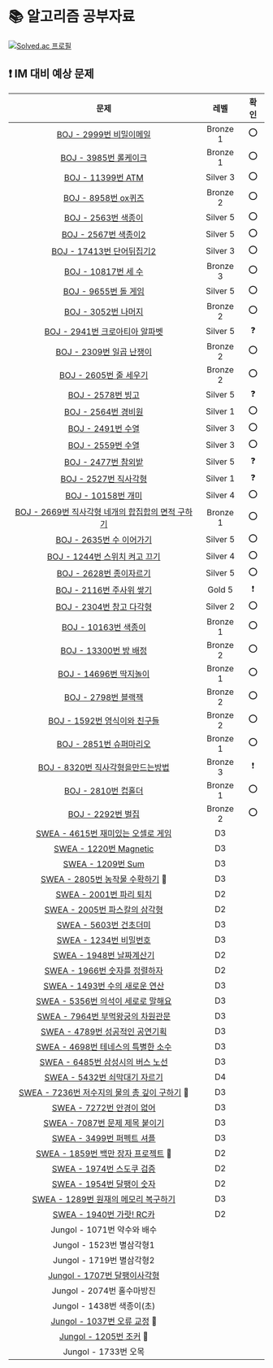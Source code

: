 # 📚 알고리즘 공부자료

[![Solved.ac
프로필](http://mazassumnida.wtf/api/v2/generate_badge?boj=tablemin163207)](https://solved.ac/tablemin163207)

## **❗ IM 대비 예상 문제**

| 문제                                                                                                                                                                                                                                                                          | 레벨       | 확인       |
|:---------------------------------------------------------------------------------------------------------------------------------------------------------------------------------------------------------------------------------------------------------------------------:|:--------:|:--------:|
| [BOJ - 2999번 비밀이메일](https://www.acmicpc.net/problem/2999)               | Bronze 1 | ⭕ |
| [BOJ - 3985번 롤케이크](https://www.acmicpc.net/problem/3985)                 | Bronze 1 | ⭕ |
| [BOJ - 11399번 ATM](https://www.acmicpc.net/problem/11399)                    | Silver 3 | ⭕ |
| [BOJ - 8958번 ox퀴즈](https://www.acmicpc.net/problem/8958)                   | Bronze 2 | ⭕ |
| [BOJ - 2563번 색종이](https://www.acmicpc.net/problem/2563)                   | Silver 5 | ⭕ |
| [BOJ - 2567번 색종이2](https://www.acmicpc.net/problem/2567)                  | Silver 5 | ⭕ |
| [BOJ - 17413번 단어뒤집기2](https://www.acmicpc.net/problem/17413)            | Silver 3 | ⭕ |
| [BOJ - 10817번 세 수](https://www.acmicpc.net/problem/10817)                  | Bronze 3 | ⭕ |
| [BOJ - 9655번 돌 게임](https://www.acmicpc.net/problem/9655)                  | Silver 5 | ⭕ |
| [BOJ - 3052번 나머지](https://www.acmicpc.net/problem/3052)                   | Bronze 2 | ⭕ |
| [BOJ - 2941번 크로아티아 알파벳](https://www.acmicpc.net/problem/2941)        | Silver 5 | ❓ |
| [BOJ - 2309번 일곱 난쟁이](https://www.acmicpc.net/problem/2309)              | Bronze 2 | ⭕ |
| [BOJ - 2605번 줄 세우기](https://www.acmicpc.net/problem/2605)                | Bronze 2 | ⭕ |
| [BOJ - 2578번 빙고](https://www.acmicpc.net/problem/2578)                     | Silver 5 | ❓ |
| [BOJ - 2564번 경비원](https://www.acmicpc.net/problem/2564)                   | Silver 1 | ⭕ |
| [BOJ - 2491번 수열](https://www.acmicpc.net/problem/2491)                     | Silver 3 | ⭕ |
| [BOJ - 2559번 수열](https://www.acmicpc.net/problem/2559)                     | Silver 3 | ⭕ |
| [BOJ - 2477번 참외밭](https://www.acmicpc.net/problem/2477)                   | Silver 5 | ❓ |
| [BOJ - 2527번 직사각형](https://www.acmicpc.net/problem/2527)                 | Silver 1 | ❓ |
| [BOJ - 10158번 개미](https://www.acmicpc.net/problem/10158)                   | Silver 4 | ⭕ |
| [BOJ - 2669번 직사각형 네개의 합집합의 면적 구하기](https://www.acmicpc.net/problem/2669)         | Bronze 1 | ⭕ |
| [BOJ - 2635번 수 이어가기](https://www.acmicpc.net/problem/2635)                                  | Silver 5 | ⭕ |
| [BOJ - 1244번 스위치 켜고 끄기](https://www.acmicpc.net/problem/1244)                             | Silver 4 | ⭕ |
| [BOJ - 2628번 종이자르기](https://www.acmicpc.net/problem/2628)                                   | Silver 5 | ⭕ |
| [BOJ - 2116번 주사위 쌓기](https://www.acmicpc.net/problem/2116)                                  | Gold 5   | ❗ |
| [BOJ - 2304번 창고 다각형](https://www.acmicpc.net/problem/2304)                                  | Silver 2 | ⭕ |
| [BOJ - 10163번 색종이](https://www.acmicpc.net/problem/10163)                                     | Bronze 1 | ⭕ |
| [BOJ - 13300번 방 배정](https://www.acmicpc.net/problem/13300)                                    | Bronze 2 | ⭕ |
| [BOJ - 14696번 딱지놀이](https://www.acmicpc.net/problem/14696)                                   | Bronze 1 | ⭕ |
| [BOJ - 2798번 블랙잭](https://www.acmicpc.net/problem/2798)                                       | Bronze 2 | ⭕ |
| [BOJ - 1592번 영식이와 친구들](https://www.acmicpc.net/problem/1592)                              | Bronze 2 | ⭕ |
| [BOJ - 2851번 슈퍼마리오](https://www.acmicpc.net/problem/2851)                                   | Bronze 1 | ⭕ |
| [BOJ - 8320번 직사각형을만드는방법](https://www.acmicpc.net/problem/8320)                         | Bronze 3 | ❗ |
| [BOJ - 2810번 컵홀더](https://www.acmicpc.net/problem/2810)                                       | Bronze 1 | ⭕ |
| [BOJ - 2292번 벌집](https://www.acmicpc.net/problem/2292)                                         | Bronze 2 | ⭕ |
| [SWEA - 4615번 재미있는 오셀로 게임](https://swexpertacademy.com/main/code/problem/problemDetail.do?contestProbId=AWQmA4uK8ygDFAXj)                                                                                                                                                   | D3       |          |
| [SWEA - 1220번 Magnetic](https://swexpertacademy.com/main/code/problem/problemDetail.do?contestProbId=AV14hwZqABsCFAYD&categoryId=AV14hwZqABsCFAYD&categoryType=CODE&problemTitle=1220&orderBy=FIRST_REG_DATETIME&selectCodeLang=ALL&select-1=&pageSize=10&pageIndex=1)      | D3       |    |
| [SWEA - 1209번 Sum](https://swexpertacademy.com/main/code/problem/problemDetail.do?contestProbId=AV13_BWKACUCFAYh&categoryId=AV13_BWKACUCFAYh&categoryType=CODE&problemTitle=1209&orderBy=FIRST_REG_DATETIME&selectCodeLang=ALL&select-1=&pageSize=10&pageIndex=1)           | D3       |        |
| [SWEA - 2805번 농작물 수확하기](https://swexpertacademy.com/main/code/problem/problemDetail.do?contestProbId=AV7GLXqKAWYDFAXB) 🔅                                                                                                                                                   | D3       |         |
| [SWEA - 2001번 파리 퇴치](https://swexpertacademy.com/main/code/problem/problemDetail.do?contestProbId=AV5PzOCKAigDFAUq&categoryId=AV5PzOCKAigDFAUq&categoryType=CODE&problemTitle=2001&orderBy=FIRST_REG_DATETIME&selectCodeLang=ALL&select-1=&pageSize=10&pageIndex=1)         | D2       |         |
| [SWEA - 2005번 파스칼의 삼각형](https://swexpertacademy.com/main/code/problem/problemDetail.do?contestProbId=AV5P0-h6Ak4DFAUq&categoryId=AV5P0-h6Ak4DFAUq&categoryType=CODE&problemTitle=2005&orderBy=FIRST_REG_DATETIME&selectCodeLang=ALL&select-1=&pageSize=10&pageIndex=1)      | D2       |         |
| [SWEA - 5603번 건초더미](https://swexpertacademy.com/main/code/problem/problemDetail.do?contestProbId=AWXGEbd6cjMDFAUo&categoryId=AWXGEbd6cjMDFAUo&categoryType=CODE&problemTitle=5603&orderBy=FIRST_REG_DATETIME&selectCodeLang=ALL&select-1=&pageSize=10&pageIndex=1)          | D3       |         |
| [SWEA - 1234번 비밀번호](https://swexpertacademy.com/main/code/problem/problemDetail.do?contestProbId=AV14_DEKAJcCFAYD&categoryId=AV14_DEKAJcCFAYD&categoryType=CODE&problemTitle=1234&orderBy=FIRST_REG_DATETIME&selectCodeLang=ALL&select-1=&pageSize=10&pageIndex=1)          | D3       |         |
| [SWEA - 1948번 날짜계산기](https://swexpertacademy.com/main/code/problem/problemDetail.do?contestProbId=AV5PnnU6AOsDFAUq&categoryId=AV5PnnU6AOsDFAUq&categoryType=CODE&problemTitle=1948&orderBy=FIRST_REG_DATETIME&selectCodeLang=ALL&select-1=&pageSize=10&pageIndex=1)         | D2       |         |
| [SWEA - 1966번 숫자를 정렬하자](https://swexpertacademy.com/main/code/problem/problemDetail.do?contestProbId=AV5PrmyKAWEDFAUq&categoryId=AV5PrmyKAWEDFAUq&categoryType=CODE&problemTitle=1966&orderBy=FIRST_REG_DATETIME&selectCodeLang=ALL&select-1=&pageSize=10&pageIndex=1)      | D2       |         |
| [SWEA - 1493번 수의 새로운 연산](https://swexpertacademy.com/main/code/problem/problemDetail.do?contestProbId=AV2b-QGqADMBBASw&categoryId=AV2b-QGqADMBBASw&categoryType=CODE&problemTitle=1493&orderBy=FIRST_REG_DATETIME&selectCodeLang=ALL&select-1=&pageSize=10&pageIndex=1)     | D3       |          |
| [SWEA - 5356번 의석이 세로로 말해요](https://swexpertacademy.com/main/code/problem/problemDetail.do?contestProbId=AWVWgkP6sQ0DFAUO&categoryId=AWVWgkP6sQ0DFAUO&categoryType=CODE&problemTitle=5356&orderBy=FIRST_REG_DATETIME&selectCodeLang=ALL&select-1=&pageSize=10&pageIndex=1)   | D3       |         |
| [SWEA - 7964번 부먹왕궁의 차원관문](https://swexpertacademy.com/main/code/problem/problemDetail.do?contestProbId=AWuSgKpqmooDFASy&categoryId=AWuSgKpqmooDFASy&categoryType=CODE&problemTitle=7964&orderBy=FIRST_REG_DATETIME&selectCodeLang=ALL&select-1=&pageSize=10&pageIndex=1)    | D3       |    |
| [SWEA - 4789번 성공적인 공연기획](https://swexpertacademy.com/main/code/problem/problemDetail.do?contestProbId=AWS2dSgKA8MDFAVT&categoryId=AWS2dSgKA8MDFAVT&categoryType=CODE&problemTitle=4789&orderBy=FIRST_REG_DATETIME&selectCodeLang=ALL&select-1=&pageSize=10&pageIndex=1)     | D3       |      |
| [SWEA - 4698번 테네스의 특별한 소수](https://swexpertacademy.com/main/code/problem/problemDetail.do?contestProbId=AWRuoqCKkE0DFAXt&categoryId=AWRuoqCKkE0DFAXt&categoryType=CODE&problemTitle=4698&orderBy=FIRST_REG_DATETIME&selectCodeLang=ALL&select-1=&pageSize=10&pageIndex=1)   | D3       |         |
| [SWEA - 6485번 삼성시의 버스 노선](https://swexpertacademy.com/main/code/problem/problemDetail.do?contestProbId=AWczm7QaACgDFAWn&categoryId=AWczm7QaACgDFAWn&categoryType=CODE&problemTitle=6485&orderBy=FIRST_REG_DATETIME&selectCodeLang=ALL&select-1=&pageSize=10&pageIndex=1)    | D3       |         |
| [SWEA - 5432번 쇠막대기 자르기](https://swexpertacademy.com/main/code/problem/problemDetail.do?contestProbId=AWVl47b6DGMDFAXm)                                                                                                                                                      | D4       |          |
| [SWEA - 7236번 저수지의 물의 총 깊이 구하기](https://swexpertacademy.com/main/code/userProblem/userProblemDetail.do?contestProbId=AWlTKTUqCN8DFAVS&categoryId=AWlTKTUqCN8DFAVS&categoryType=CODE) 🔅                                                                                     | D3       |        |
| [SWEA - 7272번 안경이 없어](https://swexpertacademy.com/main/code/problem/problemDetail.do?contestProbId=AWl0ZQ8qn7UDFAXz&categoryId=AWl0ZQ8qn7UDFAXz&categoryType=CODE&problemTitle=7272&orderBy=FIRST_REG_DATETIME&selectCodeLang=ALL&select-1=&pageSize=10&pageIndex=1)        | D3       |         |
| [SWEA - 7087번 문제 제목 붙이기](https://swexpertacademy.com/main/code/problem/problemDetail.do?contestProbId=AWkIdD46A5EDFAXC&categoryId=AWkIdD46A5EDFAXC&categoryType=CODE&problemTitle=7087&orderBy=FIRST_REG_DATETIME&selectCodeLang=ALL&select-1=&pageSize=10&pageIndex=1)     | D3       |         |
| [SWEA - 3499번 퍼펙트 셔플](https://swexpertacademy.com/main/code/problem/problemDetail.do?contestProbId=AWGsRbk6AQIDFAVW&categoryId=AWGsRbk6AQIDFAVW&categoryType=CODE&problemTitle=3499&orderBy=FIRST_REG_DATETIME&selectCodeLang=ALL&select-1=&pageSize=10&pageIndex=1)        | D3       |         |
| [SWEA - 1859번 백만 장자 프로젝트](https://swexpertacademy.com/main/code/problem/problemDetail.do?contestProbId=AV5LrsUaDxcDFAXc&categoryId=AV5LrsUaDxcDFAXc&categoryType=CODE&problemTitle=1859&orderBy=FIRST_REG_DATETIME&selectCodeLang=ALL&select-1=&pageSize=10&pageIndex=1) 🔅 | D2       |         |
| [SWEA - 1974번 스도쿠 검증](https://swexpertacademy.com/main/code/problem/problemDetail.do?contestProbId=AV5Psz16AYEDFAUq&categoryId=AV5Psz16AYEDFAUq&categoryType=CODE&problemTitle=1974&orderBy=FIRST_REG_DATETIME&selectCodeLang=ALL&select-1=&pageSize=10&pageIndex=1)        | D2       |         |
| [SWEA - 1954번 달팽이 숫자](https://swexpertacademy.com/main/code/problem/problemDetail.do?contestProbId=AV5PobmqAPoDFAUq&categoryId=AV5PobmqAPoDFAUq&categoryType=CODE&problemTitle=1954&orderBy=FIRST_REG_DATETIME&selectCodeLang=ALL&select-1=&pageSize=10&pageIndex=1)        | D2       |         |
| [SWEA - 1289번 원재의 메모리 복구하기](https://swexpertacademy.com/main/code/problem/problemDetail.do?contestProbId=AV19AcoKI9sCFAZN&categoryId=AV19AcoKI9sCFAZN&categoryType=CODE&problemTitle=1289&orderBy=FIRST_REG_DATETIME&selectCodeLang=ALL&select-1=&pageSize=10&pageIndex=1)  | D3       |         |
| [SWEA - 1940번 가랏! RC카](https://swexpertacademy.com/main/code/problem/problemDetail.do?contestProbId=AV5PjMgaALgDFAUq&categoryId=AV5PjMgaALgDFAUq&categoryType=CODE&problemTitle=1940&orderBy=FIRST_REG_DATETIME&selectCodeLang=ALL&select-1=&pageSize=10&pageIndex=1)       | D2       |         |
| Jungol - 1071번 약수와 배수                                                                                                                                                                                                                                                       |          |         |
| Jungol - 1523번 별삼각형1                                                                                                                                                                                                                                                        |          |          |
| Jungol - 1719번 별삼각형2                                                                                                                                                                                                                                                        |          |          |
| [Jungol - 1707번 달팽이사각형](http://jungol.co.kr/bbs/board.php?bo_table=pbank&wr_id=980&sca=99&sfl=wr_hit&stx=1707)                                                                                                                                                              |          |         |
| Jungol - 2074번 홀수마방진                                                                                                                                                                                                                                                        |          |         |
| Jungol - 1438번 색종이(초)                                                                                                                                                                                                                                                       |          |          |
| [Jungol - 1037번 오류 교정](http://jungol.co.kr/bbs/board.php?bo_table=pbank&wr_id=316&sca=99&sfl=wr_hit&stx=1037) 🔅                                                                                                                                                            |          |         |
| [Jungol - 1205번 조커](http://jungol.co.kr/bbs/board.php?bo_table=pbank&wr_id=488&sca=99&sfl=wr_hit&stx=1205) 🔅                                                                                                                                                               |          |         |
| Jungol - 1733번 오목 |